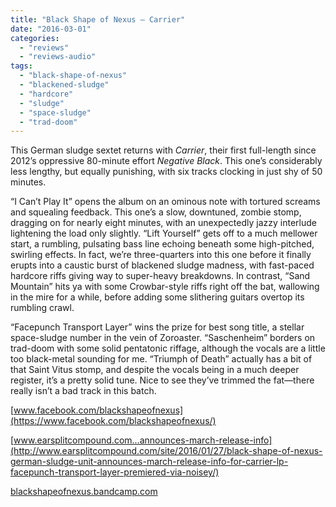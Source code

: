```yaml
---
title: "Black Shape of Nexus – Carrier"
date: "2016-03-01"
categories: 
  - "reviews"
  - "reviews-audio"
tags: 
  - "black-shape-of-nexus"
  - "blackened-sludge"
  - "hardcore"
  - "sludge"
  - "space-sludge"
  - "trad-doom"
---
```


This German sludge sextet returns with _Carrier_, their first full-length since 2012’s oppressive 80-minute effort _Negative Black_. This one’s considerably less lengthy, but equally punishing, with six tracks clocking in just shy of 50 minutes.

“I Can’t Play It” opens the album on an ominous note with tortured screams and squealing feedback. This one’s a slow, downtuned, zombie stomp, dragging on for nearly eight minutes, with an unexpectedly jazzy interlude lightening the load only slightly. “Lift Yourself” gets off to a much mellower start, a rumbling, pulsating bass line echoing beneath some high-pitched, swirling effects. In fact, we’re three-quarters into this one before it finally erupts into a caustic burst of blackened sludge madness, with fast-paced hardcore riffs giving way to super-heavy breakdowns. In contrast, “Sand Mountain” hits ya with some Crowbar-style riffs right off the bat, wallowing in the mire for a while, before adding some slithering guitars overtop its rumbling crawl.

“Facepunch Transport Layer” wins the prize for best song title, a stellar space-sludge number in the vein of Zoroaster. “Saschenheim” borders on trad-doom with some solid pentatonic riffage, although the vocals are a little too black-metal sounding for me. “Triumph of Death” actually has a bit of that Saint Vitus stomp, and despite the vocals being in a much deeper register, it’s a pretty solid tune. Nice to see they’ve trimmed the fat—there really isn’t a bad track in this batch.

[www.facebook.com/blackshapeofnexus](https://www.facebook.com/blackshapeofnexus/)

[www.earsplitcompound.com...announces-march-release-info](http://www.earsplitcompound.com/site/2016/01/27/black-shape-of-nexus-german-sludge-unit-announces-march-release-info-for-carrier-lp-facepunch-transport-layer-premiered-via-noisey/)

[blackshapeofnexus.bandcamp.com](https://blackshapeofnexus.bandcamp.com/)
